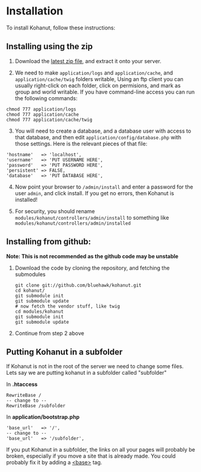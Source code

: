 # Installation

To install Kohanut, follow these instructions:

## Installing using the zip

1.  Download the [latest zip file](http://kohanut.com/download), and extract it onto your server.

2.  We need to make `application/logs` and `application/cache`, and `application/cache/twig` folders writable, Using an ftp client you can usually right-click on each folder, click on permisions, and mark as group and world writable.  If you have command-line access you can run the following commands:

   ~~~
   chmod 777 application/logs
   chmod 777 application/cache
   chmod 777 application/cache/twig
   ~~~

3.  You will need to create a database, and a database user with access to that database, and then edit `application/config/database.php` with those settings.  Here is the relevant pieces of that file:

   ~~~
   'hostname'   => 'localhost',
   'username'   => 'PUT USERNAME HERE',
   'password'   => 'PUT PASSWORD HERE',
   'persistent' => FALSE,
   'database'   => 'PUT DATABASE HERE',
   ~~~
   
4.  Now point your browser to `/admin/install` and enter a password for the user `admin`, and click install. If you get no errors, then Kohanut is installed!

5.  For security, you should rename `modules/kohanut/controllers/admin/install` to something like `modules/kohanut/controllers/admin/installed`

## Installing from github:

**Note: This is not recommended as the github code may be unstable**

1. Download the code by cloning the repository, and fetching the submodules

   ~~~
   git clone git://github.com/bluehawk/kohanut.git
   cd kohanut/
   git submodule init
   git submodule update
   # now fetch the vendor stuff, like twig
   cd modules/kohanut
   git submodule init
   git submodule update
   ~~~

   
2. Continue from step 2 above

## Putting Kohanut in a subfolder

If Kohanut is not in the root of the server we need to change some files.  Lets say we are putting kohanut in a subfolder called "subfolder"

In **.htaccess**

    RewriteBase /
    -- change to --
    RewriteBase /subfolder
  
In **application/bootstrap.php**
   
    'base_url'   => '/',
    -- change to --
    'base_url'   => '/subfolder',

If you put Kohanut in a subfolder, the links on all your pages will probably be broken, especially if you move a site that is already made. You could probably fix it by adding a [<base\>](http://w3schools.com/tags/tag_base.asp) tag.
